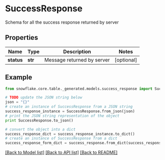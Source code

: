 # SuccessResponse

Schema for all the success response returned by server

## Properties
Name | Type | Description | Notes
------------ | ------------- | ------------- | -------------
**status** | **str** | Message returned by server | [optional] 

## Example

```python
from snowflake.core.table._generated.models.success_response import SuccessResponse

# TODO update the JSON string below
json = "{}"
# create an instance of SuccessResponse from a JSON string
success_response_instance = SuccessResponse.from_json(json)
# print the JSON string representation of the object
print SuccessResponse.to_json()

# convert the object into a dict
success_response_dict = success_response_instance.to_dict()
# create an instance of SuccessResponse from a dict
success_response_form_dict = success_response.from_dict(success_response_dict)
```
[[Back to Model list]](../README.md#documentation-for-models) [[Back to API list]](../README.md#documentation-for-api-endpoints) [[Back to README]](../README.md)


